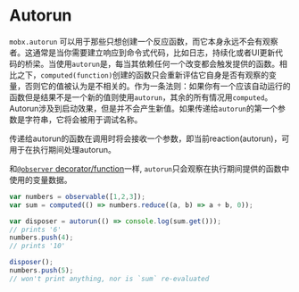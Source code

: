 # Autorun

`mobx.autorun` 可以用于那些只想创建一个反应函数，而它本身永远不会有观察者。这通常是当你需要建立响应到命令式代码，比如日志，持续化或者UI更新代码的桥梁。当使用`autorun`是，每当其依赖任何一个改变都会触发提供的函数。相比之下，`computed(function)`创建的函数只会重新评估它自身是否有观察的变量，否则它的值被认为是不相关的。作为一条法则：如果你有一个应该自动运行的函数但是结果不是一个新的值则使用`autorun`，其余的所有情况用`computed`。Autorun涉及到启动效果，但是并不会产生新值。如果传递给`autorun`的第一个参数是字符串，它将会被用于调试名称。

传递给autorun的函数在调用时将会接收一个参数，即当前reaction(autorun)，可用于在执行期间处理autorun。

和[`@observer` decorator/function](./observer-component.md)一样, `autorun`只会观察在执行期间提供的函数中使用的变量数据。

```javascript
var numbers = observable([1,2,3]);
var sum = computed(() => numbers.reduce((a, b) => a + b, 0));

var disposer = autorun(() => console.log(sum.get()));
// prints '6'
numbers.push(4);
// prints '10'

disposer();
numbers.push(5);
// won't print anything, nor is `sum` re-evaluated
```

